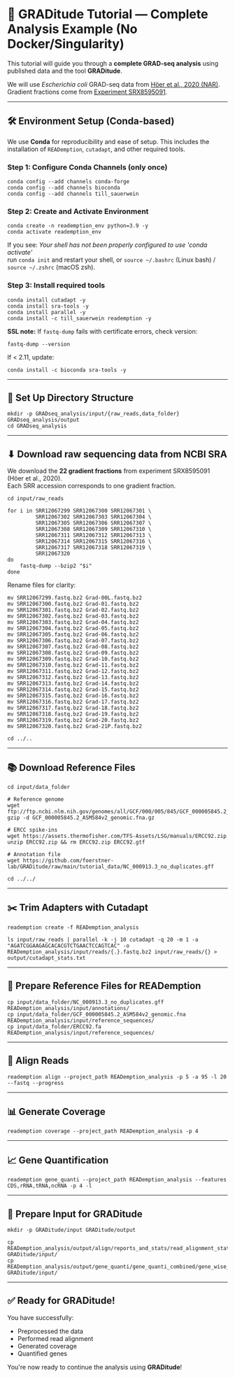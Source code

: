 # 🧪 GRADitude Tutorial — Complete Analysis Example (No Docker/Singularity)

This tutorial will guide you through a **complete GRAD-seq analysis** using published data and the tool **GRADitude**.

We will use *Escherichia coli* GRAD-seq data from [Höer et al., 2020 (NAR)](https://www.ncbi.nlm.nih.gov/sra?term=SRP268299).  
Gradient fractions come from [Experiment SRX8595091](https://www.ncbi.nlm.nih.gov/sra?term=SRX8595091).

---

## 🛠 Environment Setup (Conda-based)

We use **Conda** for reproducibility and ease of setup. This includes the installation of `READemption`, `cutadapt`, and other required tools.

### Step 1: Configure Conda Channels (only once)

```
conda config --add channels conda-forge
conda config --add channels bioconda
conda config --add channels till_sauerwein
```

### Step 2: Create and Activate Environment

```
conda create -n reademption_env python=3.9 -y
conda activate reademption_env
```

If you see: *Your shell has not been properly configured to use 'conda activate'*  
run `conda init` and restart your shell, or `source ~/.bashrc` (Linux bash) / `source ~/.zshrc` (macOS zsh).

### Step 3: Install required tools

```
conda install cutadapt -y
conda install sra-tools -y
conda install parallel -y
conda install -c till_sauerwein reademption -y
```

**SSL note:** If `fastq-dump` fails with certificate errors, check version:  
```
fastq-dump --version
```
If < 2.11, update:  
```
conda install -c bioconda sra-tools -y
```

---

## 📂 Set Up Directory Structure

```
mkdir -p GRADseq_analysis/input/{raw_reads,data_folder} GRADseq_analysis/output
cd GRADseq_analysis
```

---

## ⬇ Download raw sequencing data from NCBI SRA

We download the **22 gradient fractions** from experiment SRX8595091 (Höer et al., 2020).  
Each SRR accession corresponds to one gradient fraction.

```
cd input/raw_reads

for i in SRR12067299 SRR12067300 SRR12067301 \
         SRR12067302 SRR12067303 SRR12067304 \
         SRR12067305 SRR12067306 SRR12067307 \
         SRR12067308 SRR12067309 SRR12067310 \
         SRR12067311 SRR12067312 SRR12067313 \
         SRR12067314 SRR12067315 SRR12067316 \
         SRR12067317 SRR12067318 SRR12067319 \
         SRR12067320
do
    fastq-dump --bzip2 "$i"
done
```

Rename files for clarity:  
```
mv SRR12067299.fastq.bz2 Grad-00L.fastq.bz2
mv SRR12067300.fastq.bz2 Grad-01.fastq.bz2
mv SRR12067301.fastq.bz2 Grad-02.fastq.bz2
mv SRR12067302.fastq.bz2 Grad-03.fastq.bz2
mv SRR12067303.fastq.bz2 Grad-04.fastq.bz2
mv SRR12067304.fastq.bz2 Grad-05.fastq.bz2
mv SRR12067305.fastq.bz2 Grad-06.fastq.bz2
mv SRR12067306.fastq.bz2 Grad-07.fastq.bz2
mv SRR12067307.fastq.bz2 Grad-08.fastq.bz2
mv SRR12067308.fastq.bz2 Grad-09.fastq.bz2
mv SRR12067309.fastq.bz2 Grad-10.fastq.bz2
mv SRR12067310.fastq.bz2 Grad-11.fastq.bz2
mv SRR12067311.fastq.bz2 Grad-12.fastq.bz2
mv SRR12067312.fastq.bz2 Grad-13.fastq.bz2
mv SRR12067313.fastq.bz2 Grad-14.fastq.bz2
mv SRR12067314.fastq.bz2 Grad-15.fastq.bz2
mv SRR12067315.fastq.bz2 Grad-16.fastq.bz2
mv SRR12067316.fastq.bz2 Grad-17.fastq.bz2
mv SRR12067317.fastq.bz2 Grad-18.fastq.bz2
mv SRR12067318.fastq.bz2 Grad-19.fastq.bz2
mv SRR12067319.fastq.bz2 Grad-20.fastq.bz2
mv SRR12067320.fastq.bz2 Grad-21P.fastq.bz2
```

```
cd ../..
```

---

## 📚 Download Reference Files

```
cd input/data_folder

# Reference genome
wget ftp://ftp.ncbi.nlm.nih.gov/genomes/all/GCF/000/005/845/GCF_000005845.2_ASM584v2/GCF_000005845.2_ASM584v2_genomic.fna.gz
gzip -d GCF_000005845.2_ASM584v2_genomic.fna.gz

# ERCC spike-ins
wget https://assets.thermofisher.com/TFS-Assets/LSG/manuals/ERCC92.zip
unzip ERCC92.zip && rm ERCC92.zip ERCC92.gtf

# Annotation file
wget https://github.com/foerstner-lab/GRADitude/raw/main/tutorial_data/NC_000913.3_no_duplicates.gff

cd ../../
```

---

## ✂️ Trim Adapters with Cutadapt

```
reademption create -f READemption_analysis

ls input/raw_reads | parallel -k -j 10 cutadapt -q 20 -m 1 -a "AGATCGGAAGAGCACACGTCTGAACTCCAGTCAC" -o READemption_analysis/input/reads/{.}.fastq.bz2 input/raw_reads/{} > output/cutadapt_stats.txt
```

---

## 📁 Prepare Reference Files for READemption

```
cp input/data_folder/NC_000913.3_no_duplicates.gff READemption_analysis/input/annotations/
cp input/data_folder/GCF_000005845.2_ASM584v2_genomic.fna READemption_analysis/input/reference_sequences/
cp input/data_folder/ERCC92.fa READemption_analysis/input/reference_sequences/
```

---

## 🎯 Align Reads

```
reademption align --project_path READemption_analysis -p 5 -a 95 -l 20 --fastq --progress
```

---

## 📊 Generate Coverage

```
reademption coverage --project_path READemption_analysis -p 4
```

---

## 📈 Gene Quantification

```
reademption gene_quanti --project_path READemption_analysis --features CDS,rRNA,tRNA,ncRNA -p 4 -l
```

---

## 📁 Prepare Input for GRADitude

```
mkdir -p GRADitude/input GRADitude/output

cp READemption_analysis/output/align/reports_and_stats/read_alignment_stats.csv GRADitude/input/
cp READemption_analysis/output/gene_quanti/gene_quanti_combined/gene_wise_quantifications_combined.csv GRADitude/input/
```

---

## ✅ Ready for GRADitude!

You have successfully:

- Preprocessed the data
- Performed read alignment
- Generated coverage
- Quantified genes

You're now ready to continue the analysis using **GRADitude**!
